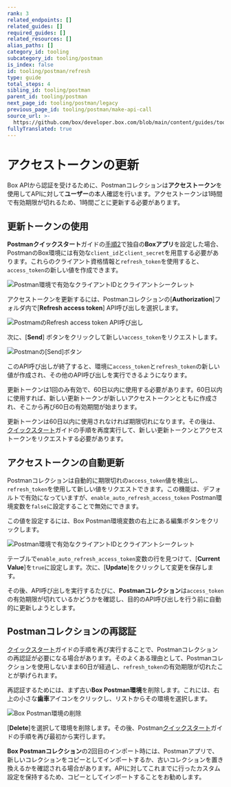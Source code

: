 ```yaml
---
rank: 3
related_endpoints: []
related_guides: []
required_guides: []
related_resources: []
alias_paths: []
category_id: tooling
subcategory_id: tooling/postman
is_index: false
id: tooling/postman/refresh
type: guide
total_steps: 4
sibling_id: tooling/postman
parent_id: tooling/postman
next_page_id: tooling/postman/legacy
previous_page_id: tooling/postman/make-api-call
source_url: >-
  https://github.com/box/developer.box.com/blob/main/content/guides/tooling/postman/refresh.md
fullyTranslated: true
---
```

<!-- alex disable postman-postwoman -->

# アクセストークンの更新

Box APIから認証を受けるために、Postmanコレクションは**アクセストークン**を使用してAPIに対して**ユーザー**の本人確認を行います。アクセストークンは1時間で有効期限が切れるため、1時間ごとに更新する必要があります。

## 更新トークンの使用

**Postmanクイックスタート**ガイドの[手順2](g://tooling/postman/quick-start/configure-box-app)で独自の**Boxアプリ**を設定した場合、PostmanのBox環境には有効な`client_id`と`client_secret`を用意する必要があります。これらのクライアント資格情報と`refresh_token`を使用すると、`access_token`の新しい値を作成できます。

<ImageFrame border center shadow>

![Postman環境で有効なクライアントIDとクライアントシークレット](./quick-start/inspect-environment.png)

</ImageFrame>

アクセストークンを更新するには、Postmanコレクションの\[**Authorization**]フォルダ内で\[**Refresh access token**] API呼び出しを選択します。

<ImageFrame border center shadow>

![PostmamのRefresh access token API呼び出し](./quick-start/select-refresh-access-token.png)

</ImageFrame>

次に、\[**Send**] ボタンをクリックして新しい`access_token`をリクエストします。

<ImageFrame border center shadow>

![Postmanの\[Send\]ボタン](./quick-start/postman-send-button.png)

</ImageFrame>

このAPI呼び出しが終了すると、環境に`access_token`と`refresh_token`の新しい値が作成され、その他のAPI呼び出しを実行できるようになります。

<Message warning>

更新トークンは1回のみ有効で、60日以内に使用する必要があります。60日以内に使用すれば、新しい更新トークンが新しいアクセストークンとともに作成され、そこから再び60日の有効期間が始まります。

更新トークンは60日以内に使用されなければ期限切れになります。その後は、[クイックスタート](g://tooling/postman/quick-start)ガイドの手順を再度実行して、新しい更新トークンとアクセストークンをリクエストする必要があります。

</Message>

## アクセストークンの自動更新

Postmanコレクションは自動的に期限切れの`access_token`値を検出し、`refresh_token`を使用して新しい値をリクエストできます。この機能は、デフォルトで有効になっていますが、`enable_auto_refresh_access_token` Postman環境変数を`false`に設定することで無効にできます。

この値を設定するには、Box Postman環境変数の右上にある編集ボタンをクリックします。

<ImageFrame border center shadow>

![Postman環境で有効なクライアントIDとクライアントシークレット](./quick-start/inspect-environment.png)

</ImageFrame>

テーブルで`enable_auto_refresh_access_token`変数の行を見つけて、\[**Current Value**]を`true`に設定します。次に、\[**Update**]をクリックして変更を保存します。

その後、API呼び出しを実行するたびに、**Postmanコレクション**は`access_token`の有効期限が切れているかどうかを確認し、目的のAPI呼び出しを行う前に自動的に更新しようとします。

## Postmanコレクションの再認証

[クイックスタート](g://tooling/postman/quick-start)ガイドの手順を再び実行することで、Postmanコレクションの再認証が必要になる場合があります。そのよくある理由として、Postmanコレクションを使用しないまま60日が経過し、`refresh_token`の有効期限が切れたことが挙げられます。

再認証するためには、まず古い**Box Postman環境**を削除します。これには、右上の小さな**歯車**アイコンをクリックし、リストからその環境を選択します。

<ImageFrame border center shadow>

![Box Postman環境の削除](./quick-start/delete-environment.png)

</ImageFrame>

\[**Delete**]を選択して環境を削除します。その後、Postman[クイックスタート](g://tooling/postman/quick-start)ガイドの手順を再び最初から実行します。

<Message warning>

**Box Postmanコレクション**の2回目のインポート時には、Postmanアプリで、新しいコレクションをコピーとしてインポートするか、古いコレクションを置き換えるかを確認される場合があります。APIに対してこれまでに行ったカスタム設定を保持するため、コピーとしてインポートすることをお勧めします。

</Message>

